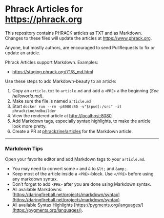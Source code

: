 # Phrack Articles for <https://phrack.org>

This repository contains PHRACK articles as TXT and as Markdown. Changes to these files will update the articles at <https://www.phrack.org>.

Anyone, but mostly authors, are encouraged to send PullRequests to fix or update an article.

Phrack Articles support Markdown. Examples:
* <https://staging.phrack.org/71/8_md.html>

Use these steps to add Markdown-beauty to an article:

1. Copy an `article.txt` to `article.md` and add a `<PRE>` a the beginning (*See [helloworld.md](/examples/)*).
1. Make sure the file is named `article.md`
1. Start `docker run --rm -p8080:80 -v"$(pwd):/src" -it phrackzine/mdbuilder`
1. View the rendered article at [http://localhost:8080](http://localhost:8080).
1. Add Markdown tags, especially syntax highlights, to make the article look more pretty.
1. Create a PR at [phrackzine/articles](https://github.com/phrackzine/articles) for the Markdown article.

---

### Markdown Tips

Open your favorite editor and add Markdown tags to your `article.md`.
* You may need to convert some `<` and `&` to `&lt;` and `&amp;`.
* Keep most of the article inside a `<PRE>`-block. Use `</PRE>` before using any markdown syntax.
* Don't forget to add `<PRE>` after you are done using Markdown syntax.
* All available Markdowns: [https://daringfireball.net/projects/markdown/syntax](https://daringfireball.net/projects/markdown/syntax)
* All available Syntax Highlights [https://pygments.org/languages/](https://pygments.org/languages/).

